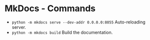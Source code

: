 # MkDocs - Commands
* `python -m mkdocs serve --dev-addr 0.0.0.0:8055` Auto-reloading server.
* `python -m mkdocs build` Build the documentation.
